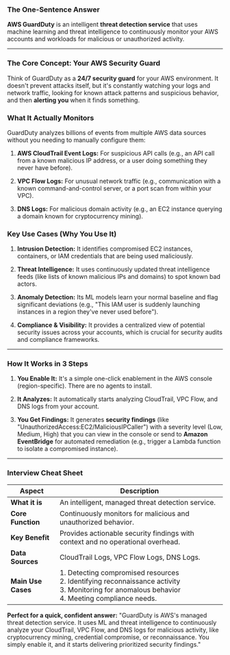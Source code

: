 ### The One-Sentence Answer

**AWS GuardDuty** is an intelligent **threat detection service** that uses machine learning and threat intelligence to continuously monitor your AWS accounts and workloads for malicious or unauthorized activity.

---

### The Core Concept: Your AWS Security Guard

Think of GuardDuty as a **24/7 security guard** for your AWS environment. It doesn't prevent attacks itself, but it's constantly watching your logs and network traffic, looking for known attack patterns and suspicious behavior, and then **alerting you** when it finds something.

### What It Actually Monitors

GuardDuty analyzes billions of events from multiple AWS data sources without you needing to manually configure them:

1. **AWS CloudTrail Event Logs:** For suspicious API calls (e.g., an API call from a known malicious IP address, or a user doing something they never have before).
    
2. **VPC Flow Logs:** For unusual network traffic (e.g., communication with a known command-and-control server, or a port scan from within your VPC).
    
3. **DNS Logs:** For malicious domain activity (e.g., an EC2 instance querying a domain known for cryptocurrency mining).
    

### Key Use Cases (Why You Use It)

1. **Intrusion Detection:** It identifies compromised EC2 instances, containers, or IAM credentials that are being used maliciously.
    
2. **Threat Intelligence:** It uses continuously updated threat intelligence feeds (like lists of known malicious IPs and domains) to spot known bad actors.
    
3. **Anomaly Detection:** Its ML models learn your normal baseline and flag significant deviations (e.g., "This IAM user is suddenly launching instances in a region they've never used before").
    
4. **Compliance & Visibility:** It provides a centralized view of potential security issues across your accounts, which is crucial for security audits and compliance frameworks.
    

---

### How It Works in 3 Steps

1. **You Enable It:** It's a simple one-click enablement in the AWS console (region-specific). There are no agents to install.
    
2. **It Analyzes:** It automatically starts analyzing CloudTrail, VPC Flow, and DNS logs from your account.
    
3. **You Get Findings:** It generates **security findings** (like "UnauthorizedAccess:EC2/MaliciousIPCaller") with a severity level (Low, Medium, High) that you can view in the console or send to **Amazon EventBridge** for automated remediation (e.g., trigger a Lambda function to isolate a compromised instance).
    

---

### Interview Cheat Sheet

|Aspect|Description|
|---|---|
|**What it is**|An intelligent, managed threat detection service.|
|**Core Function**|Continuously monitors for malicious and unauthorized behavior.|
|**Key Benefit**|Provides actionable security findings with context and no operational overhead.|
|**Data Sources**|CloudTrail Logs, VPC Flow Logs, DNS Logs.|
|**Main Use Cases**|1. Detecting compromised resources  <br>2. Identifying reconnaissance activity  <br>3. Monitoring for anomalous behavior  <br>4. Meeting compliance needs.|

**Perfect for a quick, confident answer:** "GuardDuty is AWS's managed threat detection service. It uses ML and threat intelligence to continuously analyze your CloudTrail, VPC Flow, and DNS logs for malicious activity, like cryptocurrency mining, credential compromise, or reconnaissance. You simply enable it, and it starts delivering prioritized security findings."